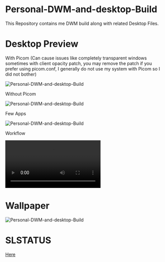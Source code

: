 # Personal-DWM-and-desktop-Build
This Repository contains me DWM build along with related Desktop Files.

# Desktop Preview

With Picom (Can cause issues like completely transparent windows sometimes with client opacity patch, you may remove the patch if you prefer using picom.conf, I generally do not use my system with Picom so I did not bother)

![Personal-DWM-and-desktop-Build](https://github.com/Red1922/Personal-DWM-and-desktop-Build/blob/main/Media/Screenshots/Screenshot-(date%20+2022-09-27_00:38:55).png?raw=true)


Without Picom

![Personal-DWM-and-desktop-Build](https://github.com/Red1922/Personal-DWM-and-desktop-Build/blob/main/Media/Screenshots/Screenshot-(date%20+2022-09-27_00:38:50).png?raw=true)


Few Apps

![Personal-DWM-and-desktop-Build](https://github.com/Red1922/Personal-DWM-and-desktop-Build/blob/main/Media/Screenshots/Screenshot-(date%20+2022-09-27_00:37:20).png?raw=true)


Workflow

![Personal-DWM-and-desktop-Build](https://i.imgur.com/s5CPBwG.mp4)

# Wallpaper

![Personal-DWM-and-desktop-Build](https://github.com/Red1922/Personal-DWM-and-desktop-Build/blob/main/Media/Wallpapers/SolMount.jpg?raw=true)

# SLSTATUS

[Here](https://github.com/Red1922/slstatus)
